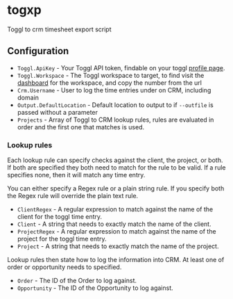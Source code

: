 # togxp

Toggl to crm timesheet export script

## Configuration

* `Toggl.ApiKey` - Your Toggl API token, findable on your toggl [profile page](https://toggl.com/app/profile).
* `Toggl.Workspace` - The Toggl workspace to target, to find visit the [dashboard](https://toggl.com/app/dashboard/me) for the workspace, and copy the number from the url
* `Crm.Username` - User to log the time entries under on CRM, including domain
* `Output.DefaultLocation` - Default location to output to if `--outfile` is passed without a parameter
* `Projects` - Array of Toggl to CRM lookup rules, rules are evaluated in order and the first one that matches is used.

### Lookup rules

Each lookup rule can specify checks against the client, the project, or both. If both are specified they both need to match for the rule to be valid. If a rule specifies none, then it will match any time entry.

You can either specify a Regex rule or a plain string rule. If you specify both the Regex rule will override the plain text rule.

* `ClientRegex` - A regular expression to match against the name of the client for the toggl time entry.
* `Client` - A string that needs to exactly match the name of the client.
* `ProjectRegex` - A regular expression to match against the name of the project for the toggl time entry.
* `Project` - A string that needs to exactly match the name of the project.

Lookup rules then state how to log the information into CRM. At least one of order or opportunity needs to specified.

* `Order` - The ID of the Order to log against.
* `Opportunity` - The ID of the Opportunity to log against.